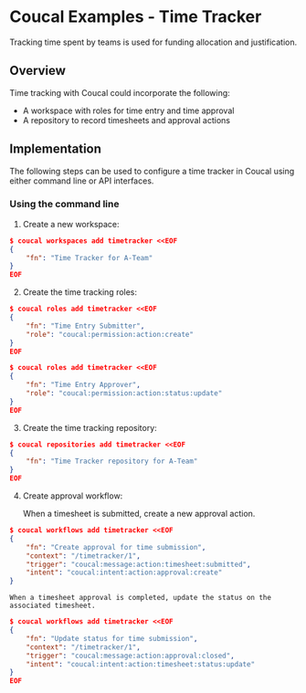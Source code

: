 # Coucal Examples - Time Tracker

Tracking time spent by teams is used for funding allocation and justification.

## Overview

Time tracking with Coucal could incorporate the following:

* A workspace with roles for time entry and time approval
* A repository to record timesheets and approval actions

## Implementation

The following steps can be used to configure a time tracker in Coucal using either command line
or API interfaces.

### Using the command line

1. Create a new workspace:

 ```json
 $ coucal workspaces add timetracker <<EOF
 {
     "fn": "Time Tracker for A-Team"
 }
 EOF
 ```

2. Create the time tracking roles:

 ```json
 $ coucal roles add timetracker <<EOF
 {
     "fn": "Time Entry Submitter",
     "role": "coucal:permission:action:create"
 }
 EOF

 $ coucal roles add timetracker <<EOF
 {
     "fn": "Time Entry Approver",
     "role": "coucal:permission:action:status:update"
 }
 EOF
 ```

3. Create the time tracking repository:

 ```json
 $ coucal repositories add timetracker <<EOF
 {
     "fn": "Time Tracker repository for A-Team"
 }
 EOF
 ```

4. Create approval workflow:

   When a timesheet is submitted, create a new approval action.

 ```json
 $ coucal workflows add timetracker <<EOF
 {
     "fn": "Create approval for time submission",
     "context": "/timetracker/1",
     "trigger": "coucal:message:action:timesheet:submitted",
     "intent": "coucal:intent:action:approval:create"
 }
 ```

    When a timesheet approval is completed, update the status on the associated timesheet.

 ```json
 $ coucal workflows add timetracker <<EOF
 {
     "fn": "Update status for time submission",
     "context": "/timetracker/1",
     "trigger": "coucal:message:action:approval:closed",
     "intent": "coucal:intent:action:timesheet:status:update"
 }
 EOF
 ```
